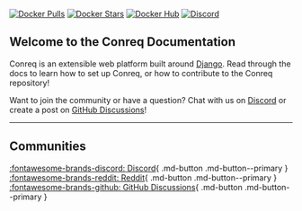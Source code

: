 [![Docker Pulls](https://img.shields.io/docker/pulls/roxedus/conreq?style=flat-square)](https://hub.docker.com/r/roxedus/conreq)
[![Docker Stars](https://img.shields.io/docker/stars/roxedus/conreq?style=flat-square)](https://hub.docker.com/r/roxedus/conreq)
[![Docker Hub](https://img.shields.io/badge/Open%20On-DockerHub-blue?style=flat-square)](https://hub.docker.com/r/roxedus/conreq)
[![Discord](https://img.shields.io/discord/440067432552595457?style=flat-square&label=Discord&logo=discord)](https://discord.gg/gQhGZzEjmX "Chat with the community and get realtime support!")

## Welcome to the Conreq Documentation

Conreq is an extensible web platform built around [Django](https://www.djangoproject.com/). Read through the docs to learn how to set up Conreq, or how to contribute to the Conreq repository!

Want to join the community or have a question? Chat with us on [Discord](https://discord.gg/gQhGZzEjmX) or create a post on [GitHub Discussions](https://github.com/Archmonger/Conreq/discussions)!

---

## Communities

[:fontawesome-brands-discord: Discord](https://discord.gg/gQhGZzEjmX){ .md-button .md-button--primary }
[:fontawesome-brands-reddit: Reddit](https://www.reddit.com/r/conreq/){ .md-button .md-button--primary }
[:fontawesome-brands-github: GitHub Discussions](https://github.com/Archmonger/Conreq/discussions){ .md-button .md-button--primary }
